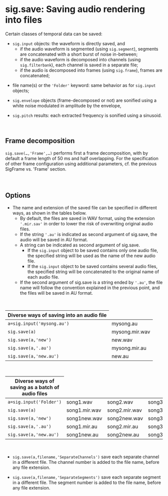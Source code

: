 # sig.save: Saving audio rendering into files #

Certain classes of temporal data can be saved:

  * `sig.input` objects: the waveform is directly saved, and
    * if the audio waveform is segmented (using `sig.segment`), segments are concatenated with a short burst of noise in-between;
    * if the audio waveform is decomposed into channels (using `sig.filterbank`), each channel is saved in a separate file;
    * if the audio is decomposed into frames (using `sig.frame`), frames are concatenated;<p>
</li></ul><ul><li>file name(s) or the <code>'Folder'</code> keyword: same behavior as for <code>sig.input</code> objects;<p>
</li><li><code>sig.envelope</code> objects (frame-decomposed or not) are sonified using a white noise modulated in amplitude by the envelope,<p>
</li><li><code>sig.pitch</code> results: each extracted frequency is sonified using a sinusoid.</li></ul>

<br>
<h2>Frame decomposition</h2>

<code>sig.save(…,'Frame',…)</code> performs first a frame decomposition, with by default a frame length of 50 ms and half overlapping. For the specification of other frame configuration using additional parameters, cf. the previous SigFrame vs. 'Frame' section.<br>
<br>
<br>
<h2>Options</h2>

<ul><li>The name and extension of the saved file can be specified in different ways, as shown in the tables below.<br>
<ul><li>By default, the files are saved in WAV format, using the extension <code>'.mir.sav'</code> in order to lower the risk of overwriting original audio files.<br>
</li><li>If the string <code>'.au'</code> is indicated as second argument of sig.save, the audio will be saved in AU format.<br>
</li><li>A string can be indicated as second argument of sig.save.<br>
<ul><li>If the <code>sig.input</code> object to be saved contains only one audio file, the specified string will be used as the name of the new audio file.<br>
</li><li>If the <code>sig.input</code> object to be saved contains several audio files, the specified string will be concatenated to the original name of each audio file.<br>
</li></ul></li><li>If the second argument of sig.save is a string ended by <code>'.au'</code>, the file name will follow the convention explained in the previous point, and the files will be saved in AU format.</li></ul></li></ul>

<br>
<table><thead><th> <b>Diverse ways of saving into an audio file</b> </th></thead><tbody>
<tr><td> <code>a=sig.input('mysong.au')</code>            </td><td> mysong.au                                        </td></tr>
<tr><td> <code>sig.save(a)</code>                         </td><td> mysong.mir.wav                                   </td></tr>
<tr><td> <code>sig.save(a,'new')</code>                   </td><td> new.wav                                          </td></tr>
<tr><td> <code>sig.save(a,'.au')</code>                   </td><td> mysong.mir.au                                    </td></tr>
<tr><td> <code>sig.save(a,'new.au')</code>                </td><td> new.au                                           </td></tr></tbody></table>

<br>
<table><thead><th> <b>Diverse ways of saving as a batch of audio files</b> </th></thead><tbody>
<tr><td> <code>a=sig.input('Folder')</code>                      </td><td> song1.wav                                               </td><td> song2.wav                                               </td><td> song3.au                                                </td></tr>
<tr><td> <code>sig.save(a)</code>                                </td><td> song1.mir.wav                                           </td><td> song2.mir.wav                                           </td><td> song3.mir.wav                                           </td></tr>
<tr><td> <code>sig.save(a,'new')</code>                          </td><td> song1new.wav                                            </td><td> song2new.wav                                            </td><td> song3new.wav                                            </td></tr>
<tr><td> <code>sig.save(a,'.au')</code>                          </td><td> song1.mir.au                                            </td><td> song2.mir.au                                            </td><td> song3.mir.au                                            </td></tr>
<tr><td> <code>sig.save(a,'new.au')</code>                       </td><td> song1new.au                                             </td><td> song2new.au                                             </td><td> song3new.au                                             </td></tr></tbody></table>

<br>
<ul><li><code>sig.save(a,filename,'SeparateChannels')</code> save each separate channel in a different file. The channel number is added to the file name, before any file extension.<p>
</li><li><code>sig.save(a,filename,'SeparateSegments')</code> save each separate segment in a different file. The segment number is added to the file name, before any file extension.